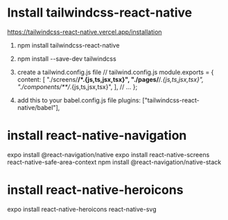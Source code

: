 
# Install tailwindcss-react-native
https://tailwindcss-react-native.vercel.app/installation

1. npm install tailwindcss-react-native
2. npm install --save-dev tailwindcss
3. create a tailwind.config.js file
// tailwind.config.js
module.exports = {
  content: [
    "./screens/**/*.{js,ts,jsx,tsx}",
    "./pages/**/*.{js,ts,jsx,tsx}",
    "./components/**/*.{js,ts,jsx,tsx}",
  ],
  // ...
};

4. add this to your babel.config.js file
plugins: ["tailwindcss-react-native/babel"],

# install react-native-navigation
expo install @react-navigation/native
expo install react-native-screens react-native-safe-area-context
npm install @react-navigation/native-stack

# install react-native-heroicons
expo install react-native-heroicons react-native-svg

